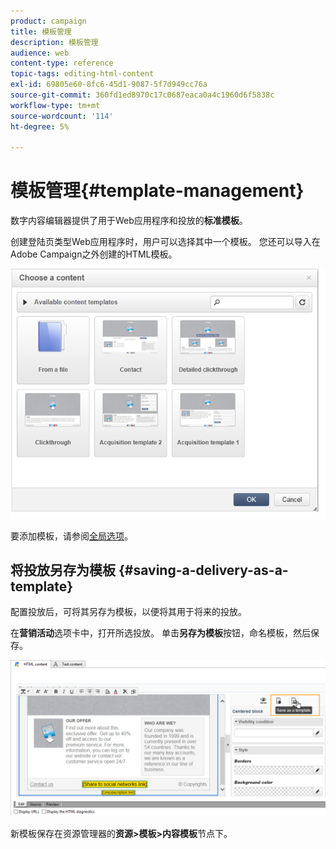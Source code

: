 ```yaml
---
product: campaign
title: 模板管理
description: 模板管理
audience: web
content-type: reference
topic-tags: editing-html-content
exl-id: 69805e60-8fc6-45d1-9087-5f7d949cc76a
source-git-commit: 360fd1ed8970c17c0687eaca0a4c1960d6f5838c
workflow-type: tm+mt
source-wordcount: '114'
ht-degree: 5%

---
```


# 模板管理{#template-management}

数字内容编辑器提供了用于Web应用程序和投放的&#x200B;**标准模板**。

创建登陆页类型Web应用程序时，用户可以选择其中一个模板。 您还可以导入在Adobe Campaign之外创建的HTML模板。

![](assets/dce_popup_templatechoice.png)

要添加模板，请参阅[全局选项](content-editor-interface.md#global-options)。

## 将投放另存为模板 {#saving-a-delivery-as-a-template}

配置投放后，可将其另存为模板，以便将其用于将来的投放。

在&#x200B;**营销活动**&#x200B;选项卡中，打开所选投放。 单击&#x200B;**另存为模板**&#x200B;按钮，命名模板，然后保存。

![](assets/dce_save_model.png)

新模板保存在资源管理器的&#x200B;**资源>模板>内容模板**&#x200B;节点下。

